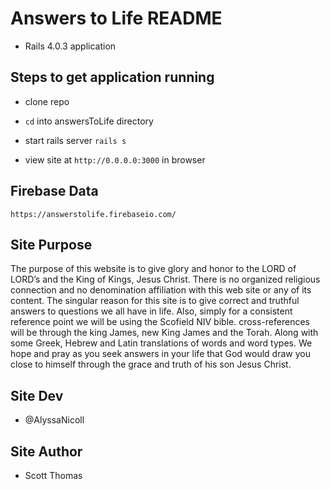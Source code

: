 # Answers to Life README

* Rails 4.0.3 application

## Steps to get application running

- clone repo

- `cd` into answersToLife directory

- start rails server `rails s`

 - view site at `http://0.0.0.0:3000` in browser

## Firebase Data

`https://answerstolife.firebaseio.com/`


## Site Purpose

  The purpose of this website is to give glory and honor to the LORD of LORD’s and the King of Kings, Jesus Christ. There is no organized religious connection and no denomination affiliation with this web site or any of its content. The singular reason for this site is to give correct and truthful answers to questions we all have in life. Also, simply for a consistent reference point we will be using the Scofield NIV bible. cross-references will be through the king James, new King James and the Torah. Along with some Greek, Hebrew and Latin translations of words and word types. We hope and pray as you seek answers in your life that God would draw you close to himself through the grace and truth of his son Jesus Christ.

## Site Dev

- @AlyssaNicoll

## Site Author

 - Scott Thomas
